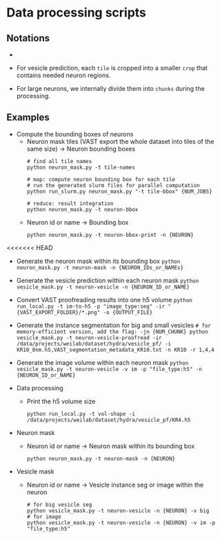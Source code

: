 # Data processing scripts



## Notations
- 
- For vesicle prediction, each `tile` is cropped into a smaller `crop` that contains needed neuron regions.

- For large neurons, we internally divide them into `chunks` during the processing.

## Examples
- Compute the bounding boxes of neurons
    - Neuron mask tiles (VAST export the whole dataset into tiles of the same size) -> Neuron bounding boxes
        ```
        # find all tile names
        python neuron_mask.py -t tile-names

        # map: compute neuron bounding box for each tile
        # run the generated slurm files for parallel computation
        python run_slurm.py neuron_mask.py "-t tile-bbox" {NUM_JOBS}

        # reduce: result integration
        python neuron_mask.py -t neuron-bbox
        ```
    - Neuron id or name -> Bounding box
        ```
        python neuron_mask.py -t neuron-bbox-print -n {NEURON}
        ```
<<<<<<< HEAD
- Generate the neuron mask within its bounding box
        ```
        python neuron_mask.py -t neuron-mask -n {NEURON_IDs_or_NAMEs}
        ```
- Generate the vesicle prediction within each neuron mask
        ```
        python vesicle_mask.py -t neuron-vesicle -n {NEURON_ID_or_NAME}
        ```
- Convert VAST proofreading results into one h5 volume
        ```
        python run_local.py -t im-to-h5 -p "image_type:seg" -ir "{VAST_EXPORT_FOLDER}/*.png" -o {OUTPUT_FILE}
        ```
- Generate the instance segmentation for big and small vesicles
        ```
        # for memory-efficient version, add the flag: -jn {NUM_CHUNK}
        python vesicle_mask.py -t neuron-vesicle-proofread -ir /data/projects/weilab/dataset/hydra/vesicle_pf/ -i KR10_8nm.h5,VAST_segmentation_metadata_KR10.txt -n KR10 -r 1,4,4 
        ```
- Generate the image volume within each neuron mask
        ```
        python vesicle_mask.py -t neuron-vesicle -v im -p "file_type:h5" -n {NEURON_ID_or_NAME}
        ```
- Data processing
    - Print the h5 volume size
        ```
        python run_local.py -t vol-shape -i /data/projects/weilab/dataset/hydra/vesicle_pf/KR4.h5
        ```
- Neuron mask
    - Neuron id or name -> Neuron mask within its bounding box
        ```
        python neuron_mask.py -t neuron-mask -n {NEURON}
        ```

- Vesicle mask
    - Neuron id or name -> Vesicle instance seg or image within the neuron
        ```
        # for big vesicle seg
        python vesicle_mask.py -t neuron-vesicle -n {NEURON} -v big
        # for image
        python vesicle_mask.py -t neuron-vesicle -n {NEURON} -v im -p "file_type:h5"
        
        ```
